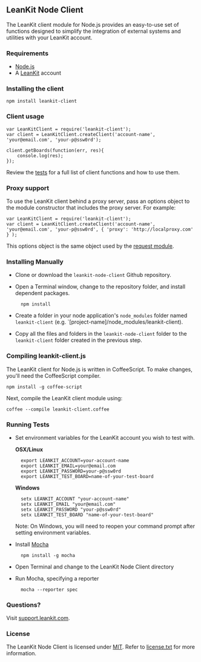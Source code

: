 ## LeanKit Node Client

The LeanKit client module for Node.js provides an easy-to-use set of functions designed to simplify the integration of external systems and utilities with your LeanKit account.

### Requirements

* [Node.js](http://nodejs.org)
* A [LeanKit](http://leankit.com) account

### Installing the client

	npm install leankit-client

### Client usage

	var LeanKitClient = require('leankit-client');
	var client = LeanKitClient.createClient('account-name', 'your@email.com', 'your-p@ssw0rd');

	client.getBoards(function(err, res){
		console.log(res);
	});

Review the [tests](https://github.com/LeanKit/leankit-node-client/blob/master/test/client-tests.js) for a full list of client functions and how to use them.

### Proxy support

To use the LeanKit client behind a proxy server, pass an options object to the module constructor that includes the proxy server. For example:

	var LeanKitClient = require('leankit-client');
	var client = LeanKitClient.createClient('account-name', 'your@email.com', 'your-p@ssw0rd', { 'proxy': 'http://localproxy.com' } );

This options object is the same object used by the [request module](https://github.com/mikeal/request#requestoptions-callback).

### Installing Manually

* Clone or download the `leankit-node-client` Github repository.
* Open a Terminal window, change to the repository folder, and install dependent packages.

		npm install

* Create a folder in your node application's `node_modules` folder named `leankit-client` (e.g. `[project-name]/node_modules/leankit-client).
* Copy all the files and folders in the `leankit-node-client` folder to the `leankit-client` folder created in the previous step.

### Compiling leankit-client.js

The LeanKit client for Node.js is written in CoffeeScript. To make changes, you'll need the CoffeeScript compiler.

	npm install -g coffee-script

Next, compile the LeanKit client module using:

	coffee --compile leankit-client.coffee

### Running Tests

* Set environment variables for the LeanKit account you wish to test with.

	**OSX/Linux**

		export LEANKIT_ACCOUNT=your-account-name
		export LEANKIT_EMAIL=your@email.com
		export LEANKIT_PASSWORD=your-p@ssw0rd
		export LEANKIT_TEST_BOARD=name-of-your-test-board

	**Windows**

		setx LEANKIT_ACCOUNT "your-account-name"
		setx LEANKIT_EMAIL "your@email.com"
		setx LEANKIT_PASSWORD "your-p@ssw0rd"
		setx LEANKIT_TEST_BOARD "name-of-your-test-board"

	Note: On Windows, you will need to reopen your command prompt after setting environment variables.

* Install [Mocha](http://visionmedia.github.io/mocha/)

		npm install -g mocha

* Open Terminal and change to the LeanKit Node Client directory
* Run Mocha, specifying a reporter

		mocha --reporter spec

### Questions?

Visit [support.leankit.com](http://support.leankit.com).

### License

The LeanKit Node Client is licensed under [MIT](http://www.opensource.org/licenses/mit-license.php). Refer to [license.txt](https://github.com/LeanKit/leankit-node-client/blob/master/License.txt) for more information.
